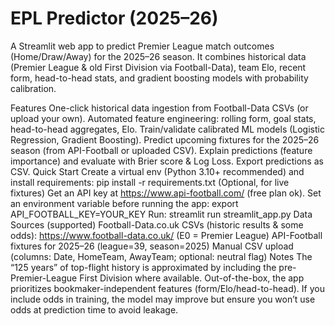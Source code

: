 # EPL Predictor (2025–26)
A Streamlit web app to predict Premier League match outcomes (Home/Draw/Away) for the 2025–26 season. It combines historical data (Premier League & old First Division via Football-Data), team Elo, recent form, head-to-head stats, and gradient boosting models with probability calibration.

Features
One-click historical data ingestion from Football-Data CSVs (or upload your own).
Automated feature engineering: rolling form, goal stats, head-to-head aggregates, Elo.
Train/validate calibrated ML models (Logistic Regression, Gradient Boosting).
Predict upcoming fixtures for the 2025–26 season (from API-Football or uploaded CSV).
Explain predictions (feature importance) and evaluate with Brier score & Log Loss.
Export predictions as CSV.
Quick Start
Create a virtual env (Python 3.10+ recommended) and install requirements:
pip install -r requirements.txt
(Optional, for live fixtures) Get an API key at https://www.api-football.com/ (free plan ok). Set an environment variable before running the app:
export API_FOOTBALL_KEY=YOUR_KEY
Run:
streamlit run streamlit_app.py
Data Sources (supported)
Football-Data.co.uk CSVs (historic results & some odds): https://www.football-data.co.uk/ (E0 = Premier League)
API-Football fixtures for 2025–26 (league=39, season=2025)
Manual CSV upload (columns: Date, HomeTeam, AwayTeam; optional: neutral flag)
Notes
The “125 years” of top-flight history is approximated by including the pre-Premier-League First Division where available.
Out-of-the-box, the app prioritizes bookmaker-independent features (form/Elo/head-to-head). If you include odds in training, the model may improve but ensure you won’t use odds at prediction time to avoid leakage.
